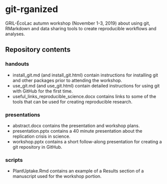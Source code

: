 # git-rganized

GRIL-ÉcoLac autumn workshop (November 1-3, 2019) about using git, RMarkdown and data sharing tools to create reproducible workflows and analyses.

## Repository contents

### handouts

- install_git.md (and install_git.html) contain instructions for installing git and other packages prior to attending the workshop.
- use_git.md (and use_git.html) contain detailed instructions for using git with GitHub for the first time.
- useful_links_reproducible_science.docx contains links to some of the tools that can be used for creating reproducible research.

### presentations

- abstract.docx contains the presentation and workshop plans.
- presentation.pptx contains a 40 minute presentation about the replication crisis in science.
- workshop.pptx contains a short follow-along presentation for creating a git repository in GitHub.

### scripts

- PlantUptake.Rmd contains an example of a Results section of a manuscript used for the workshop portion.
